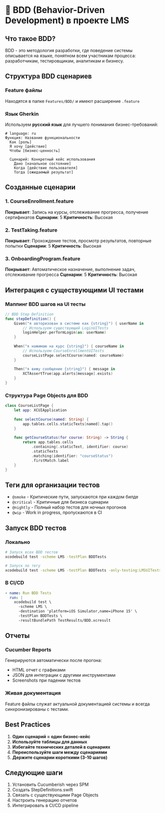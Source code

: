 # 🥒 BDD (Behavior-Driven Development) в проекте LMS

## Что такое BDD?

BDD - это методология разработки, где поведение системы описывается на языке, понятном всем участникам процесса: разработчикам, тестировщикам, аналитикам и бизнесу.

## Структура BDD сценариев

### Feature файлы
Находятся в папке `Features/BDD/` и имеют расширение `.feature`

### Язык Gherkin
Используем **русский язык** для лучшего понимания бизнес-требований:

```gherkin
# language: ru
Функция: Название функциональности
  Как [роль]
  Я хочу [действие]
  Чтобы [бизнес-ценность]

  Сценарий: Конкретный кейс использования
    Дано [начальное состояние]
    Когда [действие пользователя]
    Тогда [ожидаемый результат]
```

## Созданные сценарии

### 1. CourseEnrollment.feature
**Покрывает**: Запись на курсы, отслеживание прогресса, получение сертификатов
**Сценарии**: 5
**Критичность**: Высокая

### 2. TestTaking.feature
**Покрывает**: Прохождение тестов, просмотр результатов, повторные попытки
**Сценарии**: 5
**Критичность**: Высокая

### 3. OnboardingProgram.feature
**Покрывает**: Автоматическое назначение, выполнение задач, отслеживание прогресса
**Сценарии**: 5
**Критичность**: Высокая

## Интеграция с существующими UI тестами

### Маппинг BDD шагов на UI тесты

```swift
// BDD Step Definition
func stepDefinition() {
    Given("я авторизован в системе как {string}") { userName in
        // Используем существующий LoginUITests
        loginHelper.performLogin(as: userName)
    }
    
    When("я нажимаю на курс {string}") { courseName in
        // Используем CourseEnrollmentUITests
        courseListPage.selectCourse(named: courseName)
    }
    
    Then("я вижу сообщение {string}") { message in
        XCTAssertTrue(app.alerts[message].exists)
    }
}
```

### Структура Page Objects для BDD

```swift
class CourseListPage {
    let app: XCUIApplication
    
    func selectCourse(named: String) {
        app.tables.cells.staticTexts[named].tap()
    }
    
    func getCourseStatus(for course: String) -> String {
        return app.tables.cells
            .containing(.staticText, identifier: course)
            .staticTexts
            .matching(identifier: "courseStatus")
            .firstMatch.label
    }
}
```

## Теги для организации тестов

- `@smoke` - Критические пути, запускаются при каждом билде
- `@critical` - Критичные для бизнеса сценарии
- `@nightly` - Полный набор тестов для ночных прогонов
- `@wip` - Work in progress, пропускаются в CI

## Запуск BDD тестов

### Локально
```bash
# Запуск всех BDD тестов
xcodebuild test -scheme LMS -testPlan BDDTests

# Запуск по тегу
xcodebuild test -scheme LMS -testPlan BDDTests -only-testing:LMSUITests/BDD/@smoke
```

### В CI/CD
```yaml
- name: Run BDD Tests
  run: |
    xcodebuild test \
      -scheme LMS \
      -destination 'platform=iOS Simulator,name=iPhone 15' \
      -testPlan BDDTests \
      -resultBundlePath TestResults/BDD.xcresult
```

## Отчеты

### Cucumber Reports
Генерируются автоматически после прогона:
- HTML отчет с графиками
- JSON для интеграции с другими инструментами
- Screenshots при падении тестов

### Живая документация
Feature файлы служат актуальной документацией системы и всегда синхронизированы с тестами.

## Best Practices

1. **Один сценарий = один бизнес-кейс**
2. **Используйте таблицы для данных**
3. **Избегайте технических деталей в сценариях**
4. **Переиспользуйте шаги между сценариями**
5. **Держите сценарии короткими (3-10 шагов)**

## Следующие шаги

1. Установить Cucumberish через SPM
2. Создать StepDefinitions.swift
3. Связать с существующими Page Objects
4. Настроить генерацию отчетов
5. Интегрировать в CI/CD pipeline 